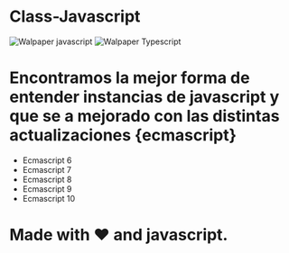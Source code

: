 # Class-Javascript

![Walpaper javascript]((https://www.wallpapertip.com/wmimgs/83-838195_javascript-javascript-hd.png))
![Walpaper Typescript]((https://midu.dev/images/wallpapers/typescript-small-4k-wallpaper.png))

# Encontramos la mejor forma de entender instancias de javascript y que se a mejorado con las distintas actualizaciones {ecmascript}

- Ecmascript 6
- Ecmascript 7
- Ecmascript 8
- Ecmascript 9
- Ecmascript 10

# Made with ❤️ and javascript.

